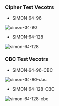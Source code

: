 
### Cipher Test Vecotrs

+ SIMON-64-96

![simon-64-96](http://www.luopeng.site/images/cipher-vectors/simon-96.png?raw=true)

+ SIMON-64-128

![simon-64-128](http://www.luopeng.site/images/cipher-vectors/simon-128.png?raw=true)

### CBC Test Vecotrs

+ SIMON-64-96-CBC

![simon-64-96-cbc](http://www.luopeng.site/images/cipher-vectors/simon-96-cbc.png?raw=true)

+ SIMON-64-128-CBC

![simon-64-128-cbc](http://www.luopeng.site/images/cipher-vectors/simon-128-cbc.png?raw=true)

